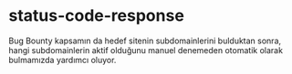 # status-code-response
Bug Bounty kapsamın da hedef sitenin subdomainlerini bulduktan sonra, hangi subdomainlerin aktif olduğunu manuel denemeden otomatik olarak bulmamızda yardımcı oluyor.
